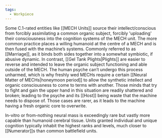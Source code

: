```yaml
---
tags:
  - Workpiece
---
```

Some C.1-rated entities like [[MECH Units]] source their intellect/conscious from forcibly assimilating a common organic subject, forcibly 'uploading' their consciousness into the cognition systems of the MECH unit. 
The more common practice places a willing humanoid at the centre of a MECH and is then fused with the machine’s systems.
Commonly referred to as [[Marriage]], as it binds both sides together into a somewhat symbiotic, if abusive dynamic.  In contrast, [[Gel Tank Plights|Plights]] are easier to reverse and intended to leave the organic subject functioning and able outside of the MECH. 
The human psyche can’t undergo this process unharmed, which is why freshly wed MECHs require a certain [[Neural Matter of MECHs|honeymoon period]] to allow the synthetic intellect and organic consciousness to come to terms with another. 
Those minds that try to fight and gain the upper hand in this situation are readily shattered and broken; leading to the psyche and its [[Host]] being waste that the machine needs to dispose of. Those cases are rarer, as it leads to the machine having a fresh organic core to overwrite. 

In-vitro or from-nothing neural mass is exceedingly rare but vastly more capable than humanoid cerebral tissue. Units granted individual and unique cognition typically inhabit the highest ranks and levels, much closer to [[Numerator]]s than common battlefield units.